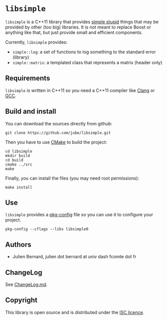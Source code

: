 # `libsimple`

`libsimple` is a C++11 library that provides [simple stupid](http://en.wikipedia.org/wiki/KISS_principle) things that may be provided by other (too big) libraries. It is not meant to replace Boost or anything like that, but just provide small and efficient components.

Currently, `libsimple` provides:

- `simple::log`: a set of functions to log something to the standard error (library)
- `simple::matrix`: a templated class that represents a matrix (header only)

## Requirements

`libsimple` is written in C++11 so you need a C++11 compiler like [Clang](http://clang.llvm.org/) or [GCC](http://gcc.gnu.org/).

## Build and install

You can download the sources directly from github:

    git clone https://github.com/jube/libsimple.git

Then you have to use [CMake](http://www.cmake.org/) to build the project:

    cd libsimple
    mkdir build
    cd build
    cmake ../src
    make

Finally, you can install the files (you may need root permissions):

    make install

## Use

`libsimple` provides a [pkg-config](http://www.freedesktop.org/wiki/Software/pkg-config/) file so you can use it to configure your project.

    pkg-config --cflags --libs libsimple0

## Authors

- Julien Bernard, julien dot bernard at univ dash fcomte dot fr

## ChangeLog

See [ChangeLog.md](https://github.com/jube/libsimple/blob/master/ChangeLog.md).

## Copyright

This library is open source and is distributed under the [ISC licence](http://opensource.org/licenses/isc-license).
